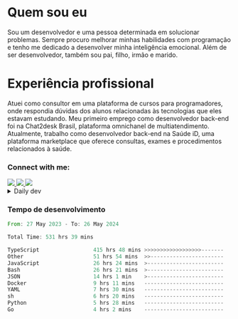 # Quem sou eu
Sou um desenvolvedor e uma pessoa determinada em solucionar problemas. Sempre procuro melhorar minhas habilidades com programação e tenho me dedicado a desenvolver minha inteligência emocional. Além de ser desenvolvedor, também sou pai, filho, irmão e marido.

# Experiência profissional
Atuei como consultor em uma plataforma de cursos para programadores, onde respondia dúvidas dos alunos relacionadas às tecnologias que eles estavam estudando.
Meu primeiro emprego como desenvolvedor back-end foi na Chat2desk Brasil, plataforma omnichanel de multiatendimento.
Atualmente, trabalho como desenvolvedor back-end na Saúde iD, uma plataforma marketplace que oferece consultas, exames e procedimentos relacionados à saúde.

### Connect with me:
<a href="https://www.linkedin.com/in/theusmoreira" target="_blank" >
<img src="https://img.shields.io/badge/linkedin-%230077B5.svg?&style=for-the-badge&logo=linkedin&logoColor=white ">
</a>
<a href="https://www.instagram.com/matheus.s.moreira/" target="_blank">
<img src="https://img.shields.io/badge/instagram-%23E4405F.svg?&style=for-the-badge&logo=instagram&logoColor=white">
</a>
<a href="mailto:matheussm301@gmail.com"  target="_blank">
<img src="https://img.shields.io/badge/gmail-%23E4405F.svg?&style=for-the-badge&logo=gmail&logoColor=white">
</a>


<details>
  <summary>Daily dev </summary>
<p>
  <a href="https://app.daily.dev/matheussantos"><img src="https://github.com/matheus-santos-moreira/matheus-santos-moreira/blob/master/devcard.svg" width="200" alt="Matheus Santos's Dev Card"/></a>
 </p>
</details>

<h3>Tempo de desenvolvimento</h3>

<!--START_SECTION:waka-->

```rust
From: 27 May 2023 - To: 26 May 2024

Total Time: 531 hrs 39 mins

TypeScript                 415 hrs 48 mins >>>>>>>>>>>>>>>>>>-------   71.25 %
Other                      51 hrs 54 mins  >>-----------------------   08.90 %
JavaScript                 26 hrs 24 mins  >------------------------   04.53 %
Bash                       26 hrs 21 mins  >------------------------   04.52 %
JSON                       14 hrs 1 min    >------------------------   02.40 %
Docker                     9 hrs 11 mins   -------------------------   01.58 %
YAML                       7 hrs 30 mins   -------------------------   01.29 %
sh                         6 hrs 20 mins   -------------------------   01.09 %
Python                     5 hrs 28 mins   -------------------------   00.94 %
Go                         4 hrs 2 mins    -------------------------   00.69 %
```

<!--END_SECTION:waka-->
